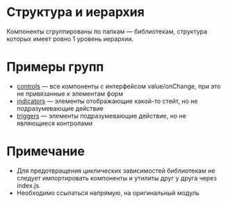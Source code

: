# Структура и иерархия

Компоненты сгруппированы по папкам — библиотекам, структура которых имеет ровно 1 уровень иерархии.

# Примеры групп

- [controls](./controls) — все компоненты с интерфейсом value/onChange, при это не привязанные к элементам форм
- [indicators](./indicators) — элементы отображающие какой-то стейт, но не подразумевающие действие
- [triggers](./triggers) — элементы подразумевающие действие, но не являющиеся контролами

# Примечание

- Для предотвращения циклических зависимостей библиотекам не следует импортировать компоненты и утилиты друг у друга через index.js.
- Необходимо ссылаться напрямую, на оригинальный модуль
